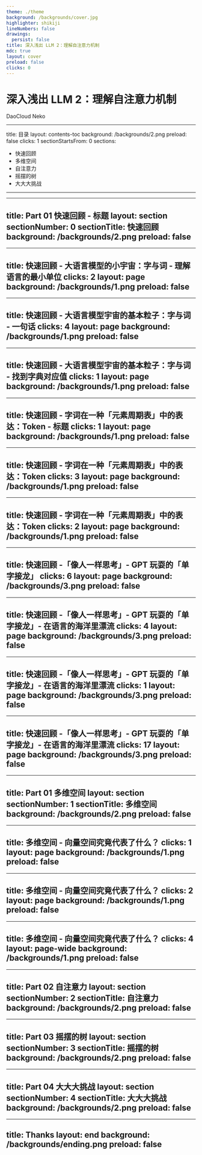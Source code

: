 ```yaml
---
theme: ./theme
background: /backgrounds/cover.jpg
highlighter: shikiji
lineNumbers: false
drawings:
  persist: false
title: 深入浅出 LLM 2：理解自注意力机制
mdc: true
layout: cover
preload: false
clicks: 0
---
```


<h1 class="text-left font-semibold text-4xl">
  深入浅出 LLM 2：理解自注意力机制
</h1>

<p text-left class="mt-5!">
  DaoCloud Neko
</p>

---
title: 目录
layout: contents-toc
background: /backgrounds/2.png
preload: false
clicks: 1
sectionStartsFrom: 0
sections:
  - 快速回顾
  - 多维空间
  - 自注意力
  - 摇摆的树
  - 大大大挑战
---

---
title: Part 01 快速回顾 - 标题
layout: section
sectionNumber: 0
sectionTitle: 快速回顾
background: /backgrounds/2.png
preload: false
---

---
title: 快速回顾 - 大语言模型的小宇宙：字与词 - 理解语言的最小单位
clicks: 2
layout: page
background: /backgrounds/1.png
preload: false
---

<Content-0-1 />

---
title: 快速回顾 - 大语言模型宇宙的基本粒子：字与词 - 一句话
clicks: 4
layout: page
background: /backgrounds/1.png
preload: false
---

<Content-0-2 />

---
title: 快速回顾 - 大语言模型宇宙的基本粒子：字与词 - 找到字典对应值
clicks: 1
layout: page
background: /backgrounds/1.png
preload: false
---

<Content-0-3 />

---
title: 快速回顾 - 字词在一种「元素周期表」中的表达：Token - 标题
clicks: 1
layout: page
background: /backgrounds/1.png
preload: false
---

<Content-0-4 />

---
title: 快速回顾 - 字词在一种「元素周期表」中的表达：Token
clicks: 3
layout: page
background: /backgrounds/1.png
preload: false
---

<Content-0-5 />

---
title: 快速回顾 - 字词在一种「元素周期表」中的表达：Token
clicks: 2
layout: page
background: /backgrounds/1.png
preload: false
---

<Content-0-6 />

---
title: 快速回顾 -「像人一样思考」- GPT 玩耍的「单字接龙」
clicks: 6
layout: page
background: /backgrounds/3.png
preload: false
---

<Content-0-7 />

---
title: 快速回顾 -「像人一样思考」- GPT 玩耍的「单字接龙」- 在语言的海洋里漂流
clicks: 4
layout: page
background: /backgrounds/3.png
preload: false
---

<Content-0-8 />

---
title: 快速回顾 -「像人一样思考」- GPT 玩耍的「单字接龙」- 在语言的海洋里漂流
clicks: 1
layout: page
background: /backgrounds/3.png
preload: false
---

<Content-0-9 />

---
title: 快速回顾 -「像人一样思考」- GPT 玩耍的「单字接龙」- 在语言的海洋里漂流
clicks: 17
layout: page
background: /backgrounds/3.png
preload: false
---

<Content-0-10 />

---
title: Part 01 多维空间
layout: section
sectionNumber: 1
sectionTitle: 多维空间
background: /backgrounds/2.png
preload: false
---

---
title: 多维空间 - 向量空间究竟代表了什么？
clicks: 1
layout: page
background: /backgrounds/1.png
preload: false
---

<Content-1-1 />

---
title: 多维空间 - 向量空间究竟代表了什么？
clicks: 2
layout: page
background: /backgrounds/1.png
preload: false
---

<Content-1-2 />

---
title: 多维空间 - 向量空间究竟代表了什么？
clicks: 4
layout: page-wide
background: /backgrounds/1.png
preload: false
---

<Content-1-3 />

---
title: Part 02 自注意力
layout: section
sectionNumber: 2
sectionTitle: 自注意力
background: /backgrounds/2.png
preload: false
---

---
title: Part 03 摇摆的树
layout: section
sectionNumber: 3
sectionTitle: 摇摆的树
background: /backgrounds/2.png
preload: false
---

---
title: Part 04 大大大挑战
layout: section
sectionNumber: 4
sectionTitle: 大大大挑战
background: /backgrounds/2.png
preload: false
---

---
title: Thanks
layout: end
background: /backgrounds/ending.png
preload: false
---
